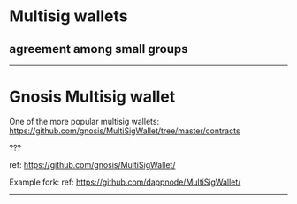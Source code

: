 # Multisig wallets
## agreement among small groups

---
# Gnosis Multisig wallet

One of the more popular multisig wallets:
https://github.com/gnosis/MultiSigWallet/tree/master/contracts

???

ref: https://github.com/gnosis/MultiSigWallet/

Example fork:
ref: https://github.com/dappnode/MultiSigWallet/

---
